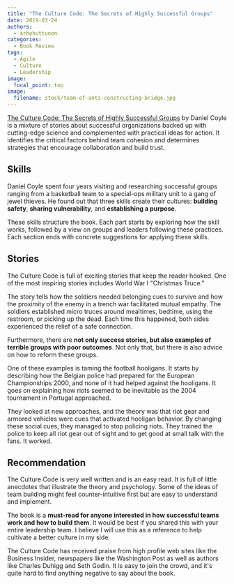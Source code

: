 ```yaml
---
title: "The Culture Code: The Secrets of Highly Successful Groups"
date: 2019-03-24
authors:
  - arhohuttunen
categories:
  - Book Review
tags:
  - Agile
  - Culture
  - Leadership
image:
  focal_point: top
image:
  filename: stock/team-of-ants-constructing-bridge.jpg
---
```


[The Culture Code: The Secrets of Highly Successful Groups](https://amzn.to/3rjCzmK) by Daniel Coyle is a mixture of stories about successful organizations backed up with cutting-edge science and complemented with practical ideas for action. It identifies the critical factors behind team cohesion and determines strategies that encourage collaboration and build trust.

## Skills

Daniel Coyle spent four years visiting and researching successful groups ranging from a basketball team to a special-ops military unit to a gang of jewel thieves. He found out that three skills create their cultures: **building safety**, **sharing vulnerability**, and **establishing a purpose**.

These skills structure the book. Each part starts by exploring how the skill works, followed by a view on groups and leaders following these practices. Each section ends with concrete suggestions for applying these skills.

## Stories

The Culture Code is full of exciting stories that keep the reader hooked. One of the most inspiring stories includes World War I "Christmas Truce."

The story tells how the soldiers needed belonging cues to survive and how the proximity of the enemy in a trench war facilitated mutual empathy. The soldiers established micro truces around mealtimes, bedtime, using the restroom, or picking up the dead. Each time this happened, both sides experienced the relief of a safe connection.

Furthermore, there are **not only success stories, but also examples of terrible groups with poor outcomes**. Not only that, but there is also advice on how to reform these groups.

One of these examples is taming the football hooligans. It starts by describing how the Belgian police had prepared for the European Championships 2000, and none of it had helped against the hooligans. It goes on explaining how riots seemed to be inevitable as the 2004 tournament in Portugal approached.

They looked at new approaches, and the theory was that riot gear and armored vehicles were cues that activated hooligan behavior. By changing these social cues, they managed to stop policing riots. They trained the police to keep all riot gear out of sight and to get good at small talk with the fans. It worked.

## Recommendation

The Culture Code is very well written and is an easy read. It is full of little anecdotes that illustrate the theory and psychology. Some of the ideas of team building might feel counter-intuitive first but are easy to understand and implement.

The book is a **must-read for anyone interested in how successful teams work and how to build them**. It would be best if you shared this with your entire leadership team. I believe I will use this as a reference to help cultivate a better culture in my side.

The Culture Code has received praise from high profile web sites like the Business Insider, newspapers like the Washington Post as well as authors like Charles Duhigg and Seth Godin. It is easy to join the crowd, and it's quite hard to find anything negative to say about the book.
